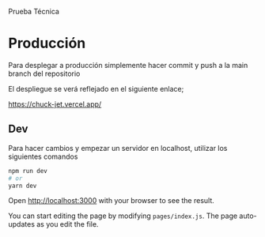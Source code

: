 Prueba Técnica

# Producción

Para desplegar a producción simplemente hacer commit y push a la main branch del repositorio

El despliegue se verá reflejado en el siguiente enlace;

https://chuck-jet.vercel.app/

## Dev

Para hacer cambios y empezar un servidor en localhost, utilizar los siguientes comandos

```bash
npm run dev
# or
yarn dev
```

Open [http://localhost:3000](http://localhost:3000) with your browser to see the result.

You can start editing the page by modifying `pages/index.js`. The page auto-updates as you edit the file.
